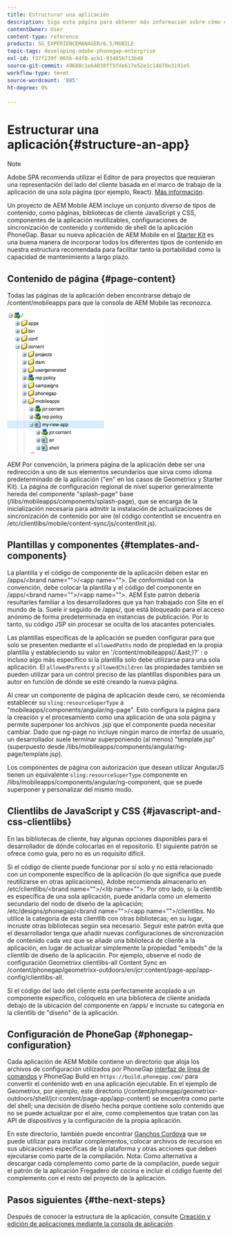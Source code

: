 ```yaml
---
title: Estructurar una aplicación
description: Siga esta página para obtener más información sobre cómo crear la estructura de una aplicación. Esta página describe cómo estructurar plantillas y componentes junto con información sobre JavaScript y CSS Clientlibs.
contentOwner: User
content-type: reference
products: SG_EXPERIENCEMANAGER/6.5/MOBILE
topic-tags: developing-adobe-phonegap-enterprise
exl-id: f37f239f-065b-44f8-acb1-93485b713b49
source-git-commit: 49688c1e64038ff5fde617e52e1c14878e3191e5
workflow-type: tm+mt
source-wordcount: '885'
ht-degree: 0%

---
```


# Estructurar una aplicación{#structure-an-app}

>[!NOTE]
>
>Adobe SPA recomienda utilizar el Editor de para proyectos que requieran una representación del lado del cliente basada en el marco de trabajo de la aplicación de una sola página (por ejemplo, React). [Más información](/help/sites-developing/spa-overview.md).

Un proyecto de AEM Mobile AEM incluye un conjunto diverso de tipos de contenido, como páginas, bibliotecas de cliente JavaScript y CSS, componentes de la aplicación reutilizables, configuraciones de sincronización de contenido y contenido de shell de la aplicación PhoneGap. Basar su nueva aplicación de AEM Mobile en el [Starter Kit](https://github.com/Adobe-Marketing-Cloud-Apps/aem-phonegap-starter-kit) es una buena manera de incorporar todos los diferentes tipos de contenido en nuestra estructura recomendada para facilitar tanto la portabilidad como la capacidad de mantenimiento a largo plazo.

## Contenido de página {#page-content}

Todas las páginas de la aplicación deben encontrarse debajo de /content/mobileapps para que la consola de AEM Mobile las reconozca.

![chlimage_1-52](assets/chlimage_1-52.png)

AEM Por convención, la primera página de la aplicación debe ser una redirección a uno de sus elementos secundarios que sirva como idioma predeterminado de la aplicación (&quot;en&quot; en los casos de Geometrixx y Starter Kit). La página de configuración regional de nivel superior generalmente hereda del componente &quot;splash-page&quot; base (/libs/mobileapps/components/splash-page), que se encarga de la inicialización necesaria para admitir la instalación de actualizaciones de sincronización de contenido por aire (el código contentInit se encuentra en /etc/clientlibs/mobile/content-sync/js/contentInit.js).

## Plantillas y componentes {#templates-and-components}

La plantilla y el código de componente de la aplicación deben estar en /apps/&lt;brand name=&quot;&quot;>/&lt;app name=&quot;&quot;>. De conformidad con la convención, debe colocar la plantilla y el código del componente en /apps/&lt;brand name=&quot;&quot;>/&lt;app name=&quot;&quot;>. AEM Este patrón debería resultarles familiar a los desarrolladores que ya han trabajado con Site en el mundo de la. Suele ir seguido de /apps/, que está bloqueado para el acceso anónimo de forma predeterminada en instancias de publicación. Por lo tanto, su código JSP sin procesar se oculta de los atacantes potenciales.

Las plantillas específicas de la aplicación se pueden configurar para que solo se presenten mediante el `allowedPaths` nodo de propiedad en la propia plantilla y estableciendo su valor en &#39;/content/mobileapps(/.&amp;ast;)?&#39; : o incluso algo más específico si la plantilla solo debe utilizarse para una sola aplicación. El `allowedParents` y `allowedChildren` las propiedades también se pueden utilizar para un control preciso de las plantillas disponibles para un autor en función de dónde se esté creando la nueva página.

Al crear un componente de página de aplicación desde cero, se recomienda establecer su `sling:resourceSuperType` a &quot;mobileapps/components/angular/ng-page&quot;. Esto configura la página para la creación y el procesamiento como una aplicación de una sola página y permite superponer los archivos .jsp que el componente pueda necesitar cambiar. Dado que ng-page no incluye ningún marco de interfaz de usuario, un desarrollador suele terminar superponiendo (al menos) &quot;template.jsp&quot; (superpuesto desde /libs/mobileapps/components/angular/ng-page/template.jsp).

Los componentes de página con autorización que desean utilizar AngularJS tienen un equivalente `sling:resourceSuperType` componente en /libs/mobileapps/components/angular/ng-component, que se puede superponer y personalizar del mismo modo.

## Clientlibs de JavaScript y CSS {#javascript-and-css-clientlibs}

En las bibliotecas de cliente, hay algunas opciones disponibles para el desarrollador de dónde colocarlas en el repositorio. El siguiente patrón se ofrece como guía, pero no es un requisito difícil.

Si el código de cliente puede funcionar por sí solo y no está relacionado con un componente específico de la aplicación (lo que significa que puede reutilizarse en otras aplicaciones), Adobe recomienda almacenarlo en /etc/clientlibs/&lt;brand name=&quot;&quot;>/&lt;lib name=&quot;&quot;>. Por otro lado, si la clientlib es específica de una sola aplicación, puede anidarla como un elemento secundario del nodo de diseño de la aplicación; /etc/designs/phonegap/&lt;brand name=&quot;&quot;>/&lt;app name=&quot;&quot;>/clientlibs. No utilice la categoría de esta clientlib con otras bibliotecas; en su lugar, incruste otras bibliotecas según sea necesario. Seguir este patrón evita que el desarrollador tenga que añadir nuevas configuraciones de sincronización de contenido cada vez que se añade una biblioteca de cliente a la aplicación, en lugar de actualizar simplemente la propiedad &quot;embeds&quot; de la clientlib de diseño de la aplicación. Por ejemplo, observe el nodo de configuración Geometrixx clientlibs-all Content Sync en /content/phonegap/geometrixx-outdoors/en/jcr:content/page-app/app-config/clientlibs-all.

Si el código del lado del cliente está perfectamente acoplado a un componente específico, colóquelo en una biblioteca de cliente anidada debajo de la ubicación del componente en /apps/ e incruste su categoría en la clientlib de &quot;diseño&quot; de la aplicación.

## Configuración de PhoneGap {#phonegap-configuration}

Cada aplicación de AEM Mobile contiene un directorio que aloja los archivos de configuración utilizados por PhoneGap [interfaz de línea de comandos](https://github.com/phonegap/phonegap-cli) y PhoneGap Build en `https://build.phonegap.com/` para convertir el contenido web en una aplicación ejecutable. En el ejemplo de Geometrixx, por ejemplo, este directorio (/content/phonegap/geometrixx-outdoors/shell/jcr:content/page-app/app-content) se encuentra como parte del shell; una decisión de diseño hecha porque contiene solo contenido que no se puede actualizar por el aire, como complementos que tratan con las API de dispositivos y la configuración de la propia aplicación.

En este directorio, también puede encontrar [Ganchos Cordova](https://cordova.apache.org/docs/en/dev/guide/appdev/hooks/index.html#Hooks%20Guide) que se puede utilizar para instalar complementos, colocar archivos de recursos en sus ubicaciones específicas de la plataforma y otras acciones que deben ejecutarse como parte de la compilación. Nota: Como alternativa a descargar cada complemento como parte de la compilación, puede seguir el patrón de la aplicación Fregadero de cocina e incluir el código fuente del complemento<!-- THIS URL IS 404 (https://github.com/blefebvre/aem-phonegap-kitchen-sink/tree/master/content/src/main/content/jcr_root/content/phonegap/kitchen-sink/shell/_jcr_content/pge-app/app-content/phonegap/plugins) --> con el resto del proyecto de la aplicación.

## Pasos siguientes {#the-next-steps}

Después de conocer la estructura de la aplicación, consulte [Creación y edición de aplicaciones mediante la consola de aplicación](/help/mobile/phonegap-apps-console.md).
